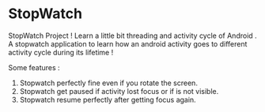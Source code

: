 # StopWatch
StopWatch Project ! Learn a little bit threading and activity cycle of Android .
A stopwatch application to learn how an android activity goes to different activity cycle during its lifetime !

Some features :
  1. Stopwatch perfectly fine even if you rotate the screen.
  2. Stopwatch get paused if activity lost focus or if is not visible.
  3. Stopwatch resume perfectly after getting focus again. 
